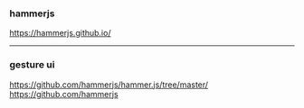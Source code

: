 ### hammerjs

https://hammerjs.github.io/

----



### gesture ui
https://github.com/hammerjs/hammer.js/tree/master/
https://github.com/hammerjs


